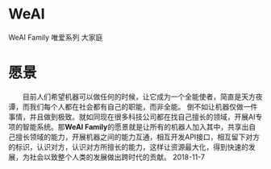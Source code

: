 # WeAI
WeAI Family 唯爱系列 大家庭

# 愿景
　　目前人们希望机器可以做任何的时候，让它成为一个全能使者，简直是天方夜谭，而我们每个人都在社会都有自己的职能，而非全能。
倒不如让机器仅做一件事情，并且做到极致。就如同现在很多科技公司都在找自己擅长的领域，开展AI专项的智能系统。那**WeAI Family**的愿景就是让所有的机器人加入其中，共享出自己擅长领域的能力，开展机器之间的能力互通，相互开发API接口，相互留下对方的标识，认识对方，认识对方所擅长的能力，这样让资源最大化，得到快速的发展，为社会以致整个人类的发展做出跨时代的贡献。 
2018-11-7
